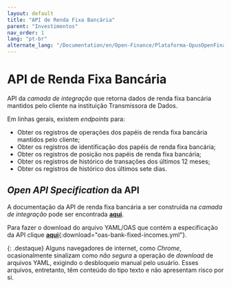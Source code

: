 ```yaml
---
layout: default
title: "API de Renda Fixa Bancária"
parent: "Investimentos"
nav_order: 1
lang: "pt-br"
alternate_lang: "/Documentation/en/Open-Finance/Plataforma-OpusOpenFinance/Integração/dados-investimentos/dados-renda-fixa-bancaria/"
---
```


# API de Renda Fixa Bancária

API da *camada de integração* que retorna dados de renda fixa bancária mantidos pelo cliente na instituição Transmissora de Dados.

Em linhas gerais, existem *endpoints* para:

- Obter os registros de operações dos papéis de renda fixa bancária mantidos pelo cliente;
- Obter os registros de identificação dos papéis de renda fixa bancária;
- Obter os registros de posição nos papéis de renda fixa bancária;
- Obter os registros de histórico de transações dos últimos 12 meses;
- Obter os registros de histórico dos últimos sete dias.

## *Open API Specification* da API

A documentação da API de renda fixa bancária a ser construída na *camada de integração* pode ser encontrada [**aqui**][API-Renda-Fixa-Bancaria].

Para fazer o download do arquivo YAML/OAS que contém a especificação da API clique [**aqui**](../../apis/dados-investimento/oas-bank-fixed-incomes.yml){:download="oas-bank-fixed-incomes.yml"}.

{: .destaque}
Alguns navegadores de internet, como *Chrome*, ocasionalmente sinalizam como *não segura* a operação de *download* de arquivos YAML, exigindo o desbloqueio manual pelo usuário. Esses arquivos, entretanto, têm conteúdo do tipo texto e não apresentam risco por si.

[API-Renda-Fixa-Bancaria]: ../../../../../swagger-ui/index.html?api=data-bank-fixed-incomes
